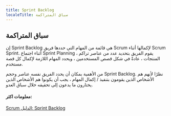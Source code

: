 ```yaml
---
title: Sprint Backlog
localeTitle: سباق المتراكمة
---
```

## سباق المتراكمة

إن Sprint Backlog هي قائمة من المهام التي حددها فريق Scrum لإكمالها أثناء Scrum Sprint. أثناء اجتماع Sprint Planning ، يقوم الفريق بتحديد عدد من عناصر تراكم المنتجات ، عادةً في شكل قصص المستخدمين ، ويحدد المهام اللازمة لإكمال كل قصة مستخدم.

من الأهمية بمكان أن يحدد الفريق نفسه عناصر وحجم Sprint Backlog. نظرًا لأنهم هم الأشخاص الذين يقومون بتنفيذ / إكمال المهام ، يجب أن يكونوا هم الأشخاص الذين يختارون ما يدعون إلى تحقيقه خلال سباق العدو.

#### معلومات اكثر:

[Scrum الدليل: Sprint Backlog](http://www.scrumguides.org/scrum-guide.html#artifacts-sprintbacklog)